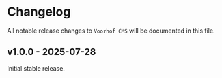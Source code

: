 # Changelog

All notable release changes to `Voorhof CMS` will be documented in this file.

## v1.0.0 - 2025-07-28

Initial stable release.
